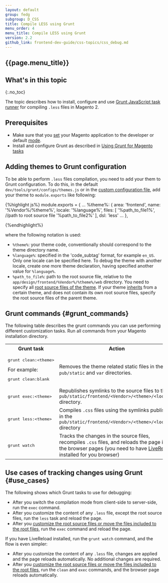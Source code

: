 ```yaml
---
layout: default
group: fedg
subgroup: D_CSS
title: Compile LESS using Grunt
menu_order: 4
menu_title: Compile LESS using Grunt
version: 2.2
github_link: frontend-dev-guide/css-topics/css_debug.md
---
```


## {{page.menu_title}}

## What's in this topic
{:.no_toc}

The topic describes how to install, configure and use [Grunt JavaScript task runner](http://gruntjs.com/) for compiling `.less` files in Magento 2. 

## Prerequisites 


- Make sure that you [set]({{page.baseurl}}config-guide/cli/config-cli-subcommands-mode.html) your Magento application to the developer or default [mode]({{page.baseurl}}config-guide/bootstrap/magento-modes.html).
- Install and configure Grunt as described in [Using Grunt for Magento tasks]({{page.baseurl}}frontend-dev-guide/tools/using_grunt.html)


## Adding themes to Grunt configuration

To be able to perform `.less` files compilation, you need to add your them to Grunt configuration. To do this, in the default `dev/tools/grunt/configs/themes.js` or in the [custom configuration file]({{page.baseurl}}frontend-dev-guide/tools/using_grunt.html#grunt_config), add your theme to `module.exports` like following:

{%highlight js%}
module.exports = {
    ...
    %theme%: {
        area: 'frontend',
        name: '%Vendor%/%theme%',
        locale: '%language%', 
        files: [
            '%path_to_file1%', //path to root source file
            '%path_to_file2%'
        ],
        dsl: 'less'
    ...
    },

{%endhighlight%}

where the following notation is used:

* `%theme%`: your theme code, conventionally should correspond to the theme directory name.
* `%language%`: specified in the 'code_subtag' format, for example `en_US`. Only one locale can be specified here. To debug the theme with another locale, create one more theme declaration, having specified another value for `%language%`.
* `%path_to_file%`: path to the root source file, relative to the `app/design/frontend/%Vendor%/%theme%/web` directory. You need to specify all [root source files of the theme]({{page.baseurl}}frontend-dev-guide/css-topics/css-preprocess.html#css_preprocess_terms). If your theme [inherits]({{page.baseurl}}frontend-dev-guide/themes/theme-inherit.html) from a certain theme, and does not contain its own root source files, specify the root source files of the parent theme.

## Grunt commands {#grunt_commands}

The following table describes the grunt commands you can use performing different customization tasks. Run all commands from your Magento installation directory.

<table>
<tr>
<th>
Grunt task
</th>
<th>
Action
</th>
</tr>
<tr>
<td>
<pre>
grunt clean:&lt;theme&gt;
</pre>
For example: 
<pre>
grunt clean:blank
</pre>
</td>
<td>
Removes the theme related static files in the <code>pub/static</code> and <code>var</code> directories.
</td>
</tr>
<tr>
<td>
<pre>
grunt exec:&lt;theme&gt;
</pre>
</td>
<td>
Republishes symlinks to the source files to the <code>pub/static/frontend/&lt;Vendor&gt;/&lt;theme&gt;/&lt;locale&gt;</code> directory.
</td>
</tr>
<tr>
<td>
<pre>
grunt less:&lt;theme&gt;
</pre>
</td>
<td>
Compiles <code>.css</code> files using the symlinks published in the <code>pub/static/frontend/&lt;Vendor&gt;/&lt;theme&gt;/&lt;locale&gt;</code> directory
</td>
</tr>
<tr>
<td>
<pre>
grunt watch
</pre>
</td>
<td>
Tracks the changes in the source files, recompiles <code>.css</code> files, and reloads the page in the browser pages
(you need to have <a href="#livereload">LiveReload</a> installed for you browser)
</td>
</tr>
</table>

## Use cases of tracking changes using Grunt {#use_cases}

The following shows which Grunt tasks to use for debugging:

<ul>
<li>After you switch the compilation mode from client-side to server-side, run the <code>exec</code> command.</li>
<li>
After you customize the content of any <code>.less</code> file, except the root source files, run the <code>less</code> task and reload the page. </li>
<li>After you <a href="#css_exception">customize the root source files or move the files included to the root files</a>, run the <code>exec</code> command and reload the page.</li>
</ul>

If you have LiveReload installed, run the <code>grunt watch</code> command, and the flow is even simpler:
<ul>
<li>
After you customize the content of any <code>.less</code> file, changes are applied and the page reloads automatically. No additional changes are required.</li>

<li>After you <a href="#css_exception">customize the root source files or move the files included to the root files</a>, run the <code>clean</code> and <code>exec</code> commands, and the browser page reloads automatically.</li>

</ul>